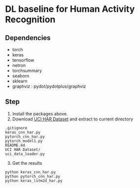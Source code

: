 
# DL baseline for Human Activity Recognition

## Dependencies
- torch
- keras
- tensorflow
- netron
- torchsummary
- seaborn
- sklearn
- graphviz : pydot/pydotplus/graphviz


## Step
1. Install the packages above.
2. Download [UCI HAR Dataset](https://archive.ics.uci.edu/ml/machine-learning-databases/00240/UCI%20HAR%20Dataset.zip) and extract to current directory
```
.gitignore
keras_cnn_har.py
pytorch_cnn_har.py
pytorch_model1.py
README.md
UCI HAR Dataset/
uci_data_loader.py
```
3. Get the results
```
python keras_cnn_har.py
python pytorch_cnn_har.py
python keras_lstm2d_har.py
```